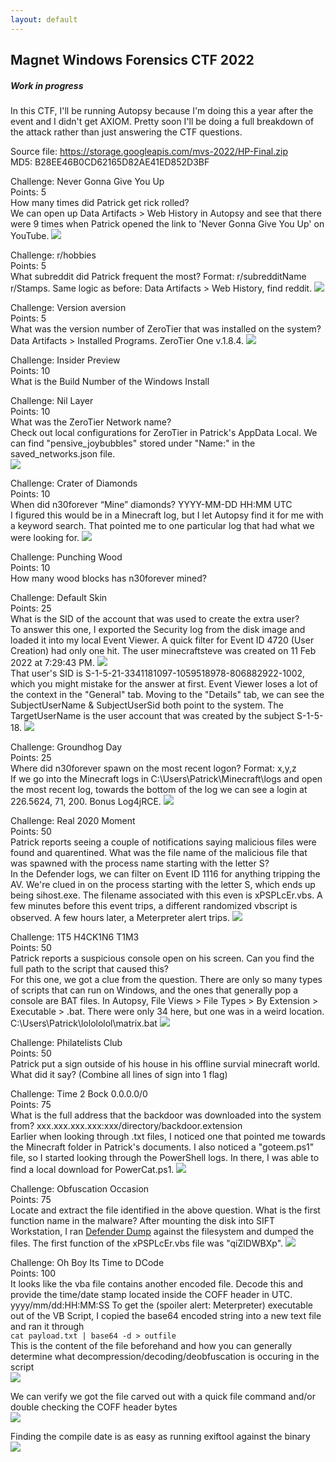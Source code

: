 ```yaml
---
layout: default
---
```


## Magnet Windows Forensics CTF 2022
##### Work in progress 

In this CTF, I'll be running Autopsy because I'm doing this a year after the event and I didn't get AXIOM. Pretty soon I'll be doing a full breakdown of the attack rather than just answering the CTF questions.

Source file: https://storage.googleapis.com/mvs-2022/HP-Final.zip   
MD5: B28EE46B0CD62165D82AE41ED852D3BF

Challenge: Never Gonna Give You Up  
Points: 5  
How many times did Patrick get rick rolled?  
We can open up Data Artifacts > Web History in Autopsy and see that there were 9 times when Patrick opened the link to 'Never Gonna Give You Up' on YouTube.
![](https://yaboygmoney.github.io/htb/images/magnet22/q1.png)

Challenge: r/hobbies  
Points: 5  
What subreddit did Patrick frequent the most? Format: r/subredditName  
r/Stamps. Same logic as before: Data Artifacts > Web History, find reddit. 
![](https://yaboygmoney.github.io/htb/images/magnet22/q2.png)

Challenge: Version aversion  
Points: 5  
What was the version number of ZeroTier that was installed on the system?  
Data Artifacts > Installed Programs. ZeroTier One v.1.8.4.
![](https://yaboygmoney.github.io/htb/images/magnet22/q3.png)

Challenge: Insider Preview   
Points: 10  
What is the Build Number of the Windows Install  

Challenge: Nil Layer   
Points: 10  
What was the ZeroTier Network name?  
Check out local configurations for ZeroTier in Patrick's AppData Local. We can find "pensive_joybubbles" stored under "Name:" in the saved_networks.json file.  
![](https://yaboygmoney.github.io/htb/images/magnet22/q5.png)

Challenge: Crater of Diamonds   
Points: 10  
When did n30forever “Mine” diamonds? YYYY-MM-DD HH:MM UTC  
I figured this would be in a Minecraft log, but I let Autopsy find it for me with a keyword search. That pointed me to one particular log that had what we were looking for.
![](https://yaboygmoney.github.io/htb/images/magnet22/mining.png) 

Challenge: Punching Wood  
Points: 10  
How many wood blocks has n30forever mined?  

Challenge: Default Skin  
Points: 25  
What is the SID of the account that was used to create the extra user?  
To answer this one, I exported the Security log from the disk image and loaded it into my local Event Viewer. A quick filter for Event ID 4720 (User Creation) had only one hit. The user minecraftsteve was created on 11 Feb 2022 at 7:29:43 PM. 
![](https://yaboygmoney.github.io/htb/images/magnet22/SID.png)  
That user's SID is S-1-5-21-3341181097-1059518978-806882922-1002, which you might mistake for the answer at first. Event Viewer loses a lot of the context in the "General" tab. Moving to the "Details" tab, we can see the SubjectUserName & SubjectUserSid both point to the system. The TargetUserName is the user account that was created by the subject S-1-5-18.
![](https://yaboygmoney.github.io/htb/images/magnet22/SIDAnswer.png)

Challenge: Groundhog Day  
Points: 25  
Where did n30forever spawn on the most recent logon? Format: x,y,z  
If we go into the Minecraft logs in C:\Users\Patrick\Minecraft\logs and open the most recent log, towards the bottom of the log we can see a login at 226.5624, 71, 200. Bonus Log4jRCE.
![](https://yaboygmoney.github.io/htb/images/magnet22/loginLocation.png)

Challenge: Real 2020 Moment   
Points: 50  
Patrick reports seeing a couple of notifications saying malicious files were found and quarentined. What was the file name of the malicious file that was spawned with the process name starting with the letter S?  
In the Defender logs, we can filter on Event ID 1116 for anything tripping the AV. We're clued in on the process starting with the letter S, which ends up being sihost.exe. The filename associated with this even is xPSPLcEr.vbs. A few minutes before this event trips, a different randomized vbscript is observed. A few hours later, a Meterpreter alert trips.
![](https://yaboygmoney.github.io/htb/images/magnet22/quarantine.png)

Challenge: 1T5 H4CK1N6 T1M3   
Points: 50  
Patrick reports a suspicious console open on his screen. Can you find the full path to the script that caused this?  
For this one, we got a clue from the question. There are only so many types of scripts that can run on Windows, and the ones that generally pop a console are BAT files. In Autopsy, File Views > File Types > By Extension > Executable > .bat. There were only 34 here, but one was in a weird location. C:\Users\Patrick\lolololol\matrix.bat 
![](https://yaboygmoney.github.io/htb/images/magnet22/hackedBro.png)

Challenge: Philatelists Club   
Points: 50  
Patrick put a sign outside of his house in his offline survial minecraft world. What did it say? (Combine all lines of sign into 1 flag)  

Challenge: Time 2 Bock 0.0.0.0/0   
Points: 75  
What is the full address that the backdoor was downloaded into the system from? xxx.xxx.xxx.xxx:xxx/directory/backdoor.extension  
Earlier when looking through .txt files, I noticed one that pointed me towards the Minecraft folder in Patrick's documents. I also noticed a "goteem.ps1" file, so I started looking through the PowerShell logs. In there, I was able to find a local download for PowerCat.ps1. 
![](https://yaboygmoney.github.io/htb/images/magnet22/localDownload.png)

Challenge: Obfuscation Occasion   
Points: 75  
Locate and extract the file identified in the above question. What is the first function name in the malware?
After mounting the disk into SIFT Workstation, I ran [Defender Dump](https://github.com/knez/defender-dump) against the filesystem and dumped the files. The first function of the xPSPLcEr.vbs file was "qiZlDWBXp".
![](https://yaboygmoney.github.io/htb/images/magnet22/firstfunction.png)  

Challenge: Oh Boy Its Time to DCode   
Points: 100  
It looks like the vba file contains another encoded file. Decode this and provide the time/date stamp located inside the COFF header in UTC. yyyy/mm/dd:HH:MM:SS
To get the (spoiler alert: Meterpreter) executable out of the VB Script, I copied the base64 encoded string into a new text file and ran it through    
`cat payload.txt | base64 -d > outfile`  
This is the content of the file beforehand and how you can generally determine what decompression/decoding/deobfuscation is occuring in the script  
![](https://yaboygmoney.github.io/htb/images/magnet22/decode1.png)   

We can verify we got the file carved out with a quick file command and/or double checking the COFF header bytes  
![](https://yaboygmoney.github.io/htb/images/magnet22/magicbytes.png)  

Finding the compile date is as easy as running exiftool against the binary  
![](https://yaboygmoney.github.io/htb/images/magnet22/compileTime.png)  
